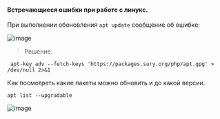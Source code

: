 #### Встречающиеся ошибки при работе с линукс.

При выполнении обоновления ``apt update`` сообщение об ошибке:

![image](https://github.com/tvgVita69/Linux_begin/assets/98489171/e81d6e41-32f2-4da5-9cb6-a9d7c0d0cba3)

> Решение.

```
 apt-key adv --fetch-keys 'https://packages.sury.org/php/apt.gpg' > /dev/null 2>&1
```

Как посмотреть какие пакеты можно обновить и до какой версии.

```
apt list --upgradable
```

![image](https://github.com/tvgVita69/Linux_begin/assets/98489171/1f9116bf-b210-4139-8589-6052a6c39ed1)

